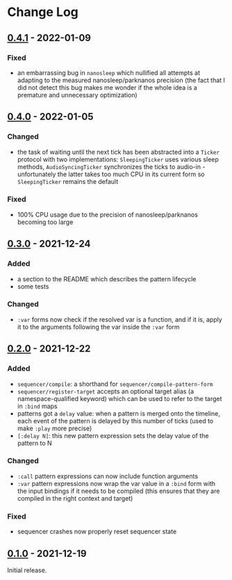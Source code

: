 # Change Log

## [0.4.1] - 2022-01-09

### Fixed

- an embarrassing bug in `nanosleep` which nullified all attempts at
  adapting to the measured nanosleep/parknanos precision (the fact
  that I did not detect this bug makes me wonder if the whole idea is
  a premature and unnecessary optimization)

## [0.4.0] - 2022-01-05

### Changed

- the task of waiting until the next tick has been abstracted into a
  `Ticker` protocol with two implementations: `SleepingTicker` uses
  various sleep methods, `AudioSyncingTicker` synchronizes the ticks
  to audio-in - unfortunately the latter takes too much CPU in its
  current form so `SleepingTicker` remains the default

### Fixed

- 100% CPU usage due to the precision of nanosleep/parknanos becoming
  too large

## [0.3.0] - 2021-12-24

### Added

- a section to the README which describes the pattern lifecycle
- some tests

### Changed

- `:var` forms now check if the resolved var is a function, and if it
  is, apply it to the arguments following the var inside the `:var`
  form

## [0.2.0] - 2021-12-22

### Added

- `sequencer/compile`: a shorthand for `sequencer/compile-pattern-form`
- `sequencer/register-target` accepts an optional target alias (a
  namespace-qualified keyword) which can be used to refer to the
  target in `:bind` maps
- patterns got a `delay` value: when a pattern is merged onto the
  timeline, each event of the pattern is delayed by this number of
  ticks (used to make `:play` more precise)
- `[:delay N]`: this new pattern expression sets the delay value of
  the pattern to N

### Changed

- `:call` pattern expressions can now include function arguments
- `:var` pattern expressions now wrap the var value in a `:bind` form
  with the input bindings if it needs to be compiled (this ensures
  that they are compiled in the right context and target)

### Fixed

- sequencer crashes now properly reset sequencer state

## [0.1.0] - 2021-12-19

Initial release.

[0.4.1]: https://github.com/omkamra/sequencer/compare/0.4.0...0.4.1
[0.4.0]: https://github.com/omkamra/sequencer/compare/0.3.0...0.4.0
[0.3.0]: https://github.com/omkamra/sequencer/compare/0.2.0...0.3.0
[0.2.0]: https://github.com/omkamra/sequencer/compare/0.1.0...0.2.0
[0.1.0]: https://github.com/omkamra/sequencer/tree/0.1.0
